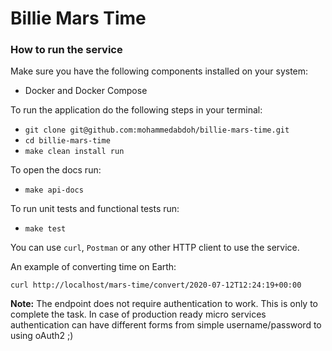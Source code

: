 # Billie Mars Time

### How to run the service
Make sure you have the following components installed on your system:
* Docker and Docker Compose

To run the application do the following steps in your terminal:
* `git clone git@github.com:mohammedabdoh/billie-mars-time.git`
* `cd billie-mars-time`
* `make clean install run`

To open the docs run:
* `make api-docs`

To run unit tests and functional tests run:
* `make test`

You can use `curl`, `Postman` or any other HTTP client to use the service.

An example of converting time on Earth:
```
curl http://localhost/mars-time/convert/2020-07-12T12:24:19+00:00
```

**Note:** The endpoint does not require authentication to work. This is only to complete the task. In case
of production ready micro services authentication can have different forms from simple username/password to 
using oAuth2 ;)
